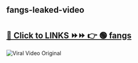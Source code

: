 
 ## fangs-leaked-video 

# <h2><a href="https://clipsfans.com/fangs&ref=git">🔗 Click to LINKS ⏩⏩ 👉 🟢 fangs </a></h2>

<a href="https://clipsfans.com/fangs&ref=git" rel="nofollow" data-target="animated-image.originalLink"><img src="https://i.ibb.co.com/xMMVF88/686577567.gif" alt="Viral Video Original" style="max-width: 100%; display: inline-block;" data-target="animated-image.originalImage"></a>
